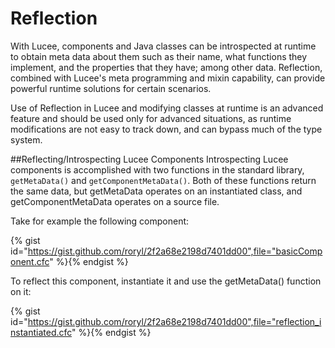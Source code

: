 # Reflection

With Lucee, components and Java classes can be introspected at runtime to obtain meta data about them such as their name, what functions they implement, and the properties that they have; among other data. Reflection, combined with Lucee's meta programming and mixin capability, can provide powerful runtime solutions for certain scenarios.

Use of Reflection in Lucee and modifying classes at runtime is an advanced feature and should be used only for advanced situations, as runtime modifications are not easy to track down, and can bypass much of the type system. 

##Reflecting/Introspecting Lucee Components
Introspecting Lucee components is accomplished with two functions in the standard library, `getMetaData()` and `getComponentMetaData()`. Both of these functions return the same data, but getMetaData operates on an instantiated class, and getComponentMetaData operates on a source file. 

Take for example the following component:

{% gist id="https://gist.github.com/roryl/2f2a68e2198d7401dd00",file="basicComponent.cfc" %}{% endgist %}

To reflect this component, instantiate it and use the getMetaData() function on it:

{% gist id="https://gist.github.com/roryl/2f2a68e2198d7401dd00",file="reflection_instantiated.cfc" %}{% endgist %}
